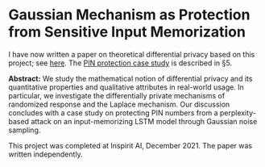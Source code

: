 # Gaussian Mechanism as Protection from Sensitive Input Memorization

I have now written a paper on theoretical differential privacy based on this project; see [here](https://www.prestonfu.com/files/DP_PIN_Protection.pdf). The [PIN protection case study](src/pin_protect.ipynb) is described in §5.

**Abstract:** We study the mathematical notion of differential privacy and its quantitative properties and qualitative attributes in real-world usage. In particular, we investigate the differentially private mechanisms
of randomized response and the Laplace mechanism. Our discussion concludes with a case study on
protecting PIN numbers from a perplexity-based attack on an input-memorizing LSTM model through
Gaussian noise sampling.

This project was completed at Inspirit AI, December 2021. The paper was written independently.
